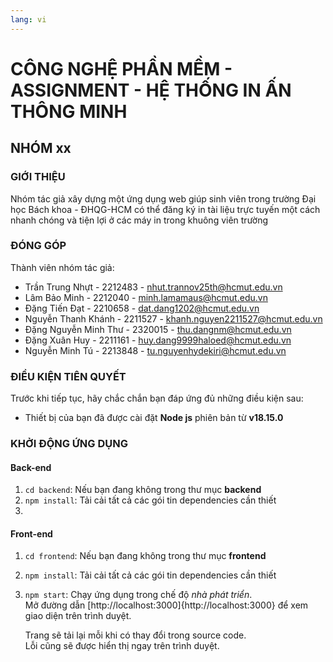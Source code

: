 ```yaml
---
lang: vi
---
```

# CÔNG NGHỆ PHẦN MỀM - ASSIGNMENT - HỆ THỐNG IN ẤN THÔNG MINH

## NHÓM xx

### GIỚI THIỆU

Nhóm tác giả xây dựng một ứng dụng web giúp sinh viên trong trường Đại học Bách khoa - ĐHQG-HCM có thể đăng ký in tài liệu trực tuyến một cách nhanh chóng và tiện lợi ở các máy in trong khuông viên trường

### ĐÓNG GÓP
Thành viên nhóm tác giả:

- Trần Trung Nhựt - 2212483 - nhut.trannov25th@hcmut.edu.vn
- Lâm Bảo Minh - 2212040 - minh.lamamaus@hcmut.edu.vn
- Đặng Tiến Đạt - 2210658 - dat.dang1202@hcmut.edu.vn
- Nguyễn Thanh Khánh - 2211527 - khanh.nguyen2211527@hcmut.edu.vn
- Đặng Nguyễn Minh Thư - 2320015 - thu.dangnm@hcmut.edu.vn
- Đặng Xuân Huy - 2211161 - huy.dang9999haloed@hcmut.edu.vn
- Nguyễn Minh Tú - 2213848 - tu.nguyenhydekiri@hcmut.edu.vn
  
### ĐIỀU KIỆN TIÊN QUYẾT
Trước khi tiếp tục, hãy chắc chắn bạn đáp ứng đủ những điều kiện sau:
- Thiết bị của bạn đã được cài đặt **Node js** phiên bản từ  **v18.15.0**

### KHỞI ĐỘNG ỨNG DỤNG
#### Back-end
1. `cd backend`: Nếu bạn đang không trong thư mục **backend**
2. `npm install`: Tải cải tất cả các gói tin dependencies cần thiết
3. 

#### Front-end
1. `cd frontend`:  Nếu bạn đang không trong thư mục **frontend**
2. `npm install`:  Tải cải tất cả các gói tin dependencies cần thiết
3. `npm start`:
    Chạy ứng dụng trong chế độ *nhà phát triển*.\
   Mở đường dẫn [http://localhost:3000]{http://localhost:3000} để xem giao diện trên trình duyệt.

   Trang sẽ tải lại mỗi khi có thay đổi trong source code.\
   Lỗi cũng sẽ được hiển thị ngay trên trình duyệt.
